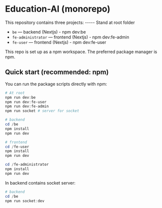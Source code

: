 # Education-AI (monorepo)

This repository contains three projects:
----- Stand at root folder
- `be` — backend (Nextjs) - npm dev:be
- `fe-administrator` — frontend (Nextjs) - npm dev:fe-admin
- `fe-user` — frontend (Nextjs) - npm dev:fe-user

This repo is set up as a npm workspace. The preferred package manager is npm.

## Quick start (recommended: npm)

You can run the package scripts directly with npm:

```powershell
# At root
npm run dev:be
npm run dev:fe-user
npm run dev:fe-admin
npm run socket # server for socket
```

```powershell
# backend
cd /be
npm install
npm run dev
```

```powershell
# frontend
cd /fe-user
npm install
npm run dev

cd /fe-administrator
npm install
npm run dev
```

In backend contains socket server:
```powershell
# backend
cd /be
npm run socket:dev
```